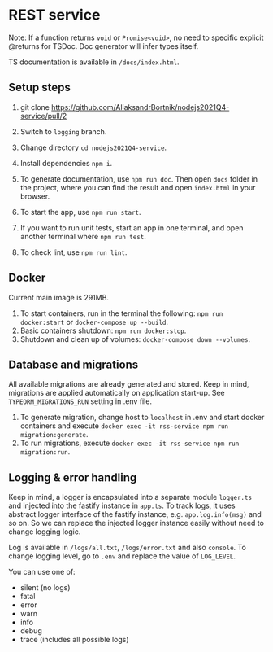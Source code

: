 # REST service

Note: If a function returns `void` or `Promise<void>`, no need to specific explicit @returns for TSDoc. Doc generator will infer types itself.

TS documentation is available in `/docs/index.html`.

## Setup steps
1. git clone https://github.com/AliaksandrBortnik/nodejs2021Q4-service/pull/2
2. Switch to `logging` branch.
3. Change directory `cd nodejs2021Q4-service`.
4. Install dependencies `npm i`.

5. To generate documentation, use `npm run doc`. Then open `docs` folder in the project, where you can find the result and open `index.html` in your browser.

6. To start the app, use `npm run start`.
7. If you want to run unit tests, start an app in one terminal, and open another terminal where `npm run test`.

8. To check lint, use `npm run lint`.

## Docker

Current main image is 291MB.

1. To start containers, run in the terminal the following: `npm run docker:start` or `docker-compose up --build`.
2. Basic containers shutdown: `npm run docker:stop`.
3. Shutdown and clean up of volumes: `docker-compose down --volumes`.

## Database and migrations
All available migrations are already generated and stored.
Keep in mind, migrations are applied automatically on application start-up. See `TYPEORM_MIGRATIONS_RUN` setting in .env file.

1. To generate migration, change host to `localhost` in .env and start docker containers and execute `docker exec -it rss-service npm run migration:generate`.
2. To run migrations, execute `docker exec -it rss-service npm run migration:run`.

## Logging & error handling
Keep in mind, a logger is encapsulated into a separate module `logger.ts` and injected into the fastify instance in `app.ts`. To track logs, it uses abstract logger interface of the fastify instance, e.g. `app.log.info(msg)` and so on. So we can replace the injected logger instance easily without need to change logging logic.

Log is available in `/logs/all.txt`, `/logs/error.txt` and also `console`.
To change logging level, go to `.env` and replace the value of `LOG_LEVEL`.

You can use one of:
- silent (no logs)
- fatal
- error
- warn
- info
- debug
- trace (includes all possible logs)
